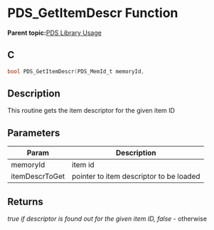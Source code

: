 # PDS\_GetItemDescr Function

**Parent topic:**[PDS Library Usage](GUID-A7B0958C-E476-48EA-9C30-DA83508CC577.md)

## C

```c
bool PDS_GetItemDescr(PDS_MemId_t memoryId, 
```

## Description

This routine gets the item descriptor for the given item ID

## Parameters

|Param|Description|
|-----|-----------|
|memoryId|item id|
|itemDescrToGet|pointer to item descriptor to be loaded|

## Returns

*true if descriptor is found out for the given item ID, false* - otherwise

